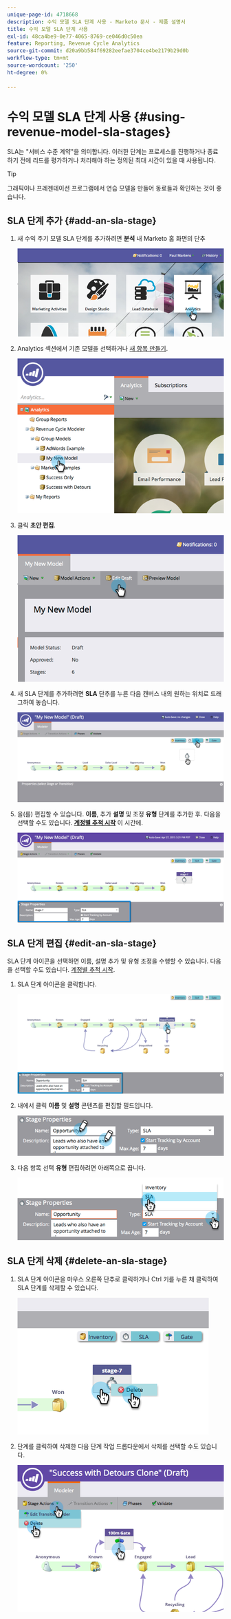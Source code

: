 ```yaml
---
unique-page-id: 4718668
description: 수익 모델 SLA 단계 사용 - Marketo 문서 - 제품 설명서
title: 수익 모델 SLA 단계 사용
exl-id: 48ca4be9-0e77-4065-8769-ce046d0c50ea
feature: Reporting, Revenue Cycle Analytics
source-git-commit: d20a9bb584f69282eefae3704ce4be2179b29d0b
workflow-type: tm+mt
source-wordcount: '250'
ht-degree: 0%

---
```


# 수익 모델 SLA 단계 사용 {#using-revenue-model-sla-stages}

SLA는 &quot;서비스 수준 계약&quot;을 의미합니다. 이러한 단계는 프로세스를 진행하거나 종료하기 전에 리드를 평가하거나 처리해야 하는 정의된 최대 시간이 있을 때 사용됩니다.

>[!TIP]
>
>그래픽이나 프레젠테이션 프로그램에서 연습 모델을 만들어 동료들과 확인하는 것이 좋습니다.

## SLA 단계 추가 {#add-an-sla-stage}

1. 새 수익 주기 모델 SLA 단계를 추가하려면 **분석** 내 Marketo 홈 화면의 단추

   ![](assets/image2015-4-27-11-3a54-3a41.png)

1. Analytics 섹션에서 기존 모델을 선택하거나 [새 항목 만들기](/help/marketo/product-docs/reporting/revenue-cycle-analytics/revenue-cycle-models/create-a-new-revenue-model.md).

   ![](assets/image2015-4-27-15-3a6-3a30.png)

1. 클릭 **초안 편집**.

   ![](assets/image2015-4-27-12-3a10-3a49.png)

1. 새 SLA 단계를 추가하려면 **SLA** 단추를 누른 다음 캔버스 내의 원하는 위치로 드래그하여 놓습니다.

   ![](assets/image2015-4-27-15-3a32-3a10.png)

1. 을(를) 편집할 수 있습니다. **이름**, 추가 **설명** 및 조정 **유형** 단계를 추가한 후. 다음을 선택할 수도 있습니다. **[계정별 추적 시작](/help/marketo/product-docs/reporting/revenue-cycle-analytics/revenue-cycle-models/start-tracking-by-account-in-the-revenue-modeler.md)** 이 시간에.

   ![](assets/image2015-4-27-17-3a0-3a39.png)

## SLA 단계 편집 {#edit-an-sla-stage}

SLA 단계 아이콘을 선택하면 이름, 설명 추가 및 유형 조정을 수행할 수 있습니다. 다음을 선택할 수도 있습니다. [계정별 추적 시작](/help/marketo/product-docs/reporting/revenue-cycle-analytics/revenue-cycle-models/start-tracking-by-account-in-the-revenue-modeler.md).

1. SLA 단계 아이콘을 클릭합니다.

   ![](assets/image2015-4-27-15-3a45-3a25.png)

1. 내에서 클릭 **이름** 및 **설명** 콘텐츠를 편집할 필드입니다.

   ![](assets/image2015-4-27-15-3a48-3a37.png)

1. 다음 항목 선택 **유형** 편집하려면 아래쪽으로 끕니다.

   ![](assets/image2015-4-27-15-3a51-3a27.png)

## SLA 단계 삭제 {#delete-an-sla-stage}

1. SLA 단계 아이콘을 마우스 오른쪽 단추로 클릭하거나 Ctrl 키를 누른 채 클릭하여 SLA 단계를 삭제할 수 있습니다.

   ![](assets/image2015-4-27-16-3a2-3a47.png)

1. 단계를 클릭하여 삭제한 다음 단계 작업 드롭다운에서 삭제를 선택할 수도 있습니다.

   ![](assets/image2015-4-27-17-3a20-3a41.png)
